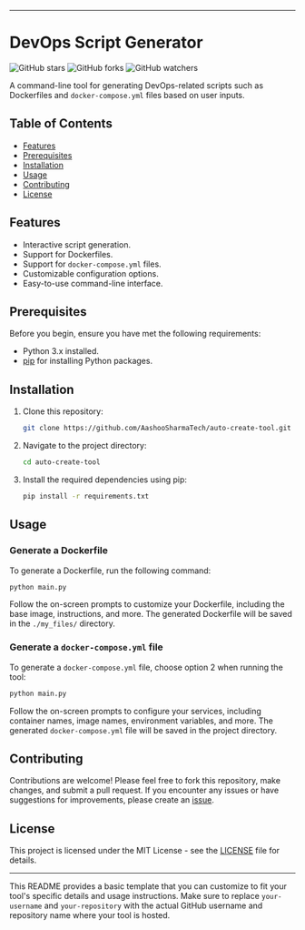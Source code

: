 
---

# DevOps Script Generator

![GitHub stars](https://img.shields.io/github/stars/AashooSharmaTech/auto-create-tool?style=social)
![GitHub forks](https://img.shields.io/github/forks/AashooSharmaTech/auto-create-tool?style=social)
![GitHub watchers](https://img.shields.io/github/watchers/AashooSharmaTech/auto-create-tool?style=social)

A command-line tool for generating DevOps-related scripts such as Dockerfiles and `docker-compose.yml` files based on user inputs.

## Table of Contents

- [Features](#features)
- [Prerequisites](#prerequisites)
- [Installation](#installation)
- [Usage](#usage)
- [Contributing](#contributing)
- [License](#license)

## Features

- Interactive script generation.
- Support for Dockerfiles.
- Support for `docker-compose.yml` files.
- Customizable configuration options.
- Easy-to-use command-line interface.

## Prerequisites

Before you begin, ensure you have met the following requirements:

- Python 3.x installed.
- [pip](https://pip.pypa.io/en/stable/installation/) for installing Python packages.

## Installation

1. Clone this repository:

   ```bash
   git clone https://github.com/AashooSharmaTech/auto-create-tool.git
   ```

2. Navigate to the project directory:

   ```bash
   cd auto-create-tool
   ```

3. Install the required dependencies using pip:

   ```bash
   pip install -r requirements.txt
   ```

## Usage

### Generate a Dockerfile

To generate a Dockerfile, run the following command:

```bash
python main.py
```

Follow the on-screen prompts to customize your Dockerfile, including the base image, instructions, and more. The generated Dockerfile will be saved in the `./my_files/` directory.

### Generate a `docker-compose.yml` file

To generate a `docker-compose.yml` file, choose option 2 when running the tool:

```bash
python main.py
```

Follow the on-screen prompts to configure your services, including container names, image names, environment variables, and more. The generated `docker-compose.yml` file will be saved in the project directory.

## Contributing

Contributions are welcome! Please feel free to fork this repository, make changes, and submit a pull request. If you encounter any issues or have suggestions for improvements, please create an [issue](https://github.com/AashooSharmaTech/your-repository/issues).

## License

This project is licensed under the MIT License - see the [LICENSE](LICENSE) file for details.

---

This README provides a basic template that you can customize to fit your tool's specific details and usage instructions. Make sure to replace `your-username` and `your-repository` with the actual GitHub username and repository name where your tool is hosted.